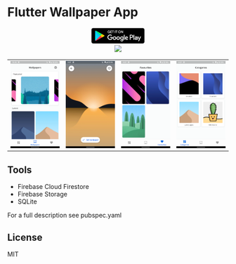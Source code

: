 # Flutter Wallpaper App

<div align="center">
<a href='https://play.google.com/store/apps/details?id=io.github.jogboms.tailormade'><img alt='Get it on Google Play' src='./screenshots/google_play.png' height='36px'/></a>
</div>

<div align="center">
  <img src="https://media.giphy.com/media/KHDbVG3zLC9xDyx1yd/giphy.gif"/>
</div>
<div align="center">
</div>

<table>
  <tr>
      <td style="text-align: center">
        <img src="./screenshots/Screenshot5.png" width="200" />
      </td>
      <td style="text-align: center">
        <img src="./screenshots/Screenshot2.png" width="200" />
      </td>
      <td style="text-align: center">
        <img src="./screenshots/Screenshot3.png" width="200" />
      </td>
      <td style="text-align: center">
        <img src="./screenshots/Screenshot4.png" width="200" />
      </td>
    </tr>
   </table>

## Tools
- Firebase Cloud Firestore
- Firebase Storage
- SQLite

For a full description see pubspec.yaml

## License
MIT
